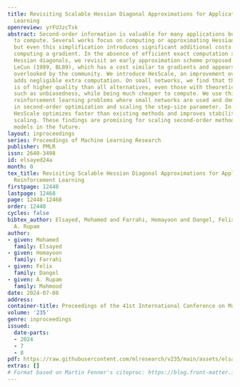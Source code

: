 ```yaml
---
title: Revisiting Scalable Hessian Diagonal Approximations for Applications in Reinforcement
  Learning
openreview: yrFUJzcTsk
abstract: Second-order information is valuable for many applications but challenging
  to compute. Several works focus on computing or approximating Hessian diagonals,
  but even this simplification introduces significant additional costs compared to
  computing a gradient. In the absence of efficient exact computation schemes for
  Hessian diagonals, we revisit an early approximation scheme proposed by Becker and
  LeCun (1989, BL89), which has a cost similar to gradients and appears to have been
  overlooked by the community. We introduce HesScale, an improvement over BL89, which
  adds negligible extra computation. On small networks, we find that this improvement
  is of higher quality than all alternatives, even those with theoretical guarantees,
  such as unbiasedness, while being much cheaper to compute. We use this insight in
  reinforcement learning problems where small networks are used and demonstrate HesScale
  in second-order optimization and scaling the step-size parameter. In our experiments,
  HesScale optimizes faster than existing methods and improves stability through step-size
  scaling. These findings are promising for scaling second-order methods in larger
  models in the future.
layout: inproceedings
series: Proceedings of Machine Learning Research
publisher: PMLR
issn: 2640-3498
id: elsayed24a
month: 0
tex_title: Revisiting Scalable Hessian Diagonal Approximations for Applications in
  Reinforcement Learning
firstpage: 12448
lastpage: 12468
page: 12448-12468
order: 12448
cycles: false
bibtex_author: Elsayed, Mohamed and Farrahi, Homayoon and Dangel, Felix and Mahmood,
  A. Rupam
author:
- given: Mohamed
  family: Elsayed
- given: Homayoon
  family: Farrahi
- given: Felix
  family: Dangel
- given: A. Rupam
  family: Mahmood
date: 2024-07-08
address:
container-title: Proceedings of the 41st International Conference on Machine Learning
volume: '235'
genre: inproceedings
issued:
  date-parts:
  - 2024
  - 7
  - 8
pdf: https://raw.githubusercontent.com/mlresearch/v235/main/assets/elsayed24a/elsayed24a.pdf
extras: []
# Format based on Martin Fenner's citeproc: https://blog.front-matter.io/posts/citeproc-yaml-for-bibliographies/
---
```

